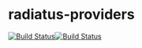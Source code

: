 radiatus-providers
==================
[![Build Status](https://travis-ci.org/freedomjs/radiatus-providers.svg?branch=master)](https://travis-ci.org/freedomjs/radiatus-providers)[![Build Status](https://api.shippable.com/projects/54c823bf5ab6cc135289fbea/badge?branchName=master)](https://app.shippable.com/projects/54c823bf5ab6cc135289fbea/builds/latest)
